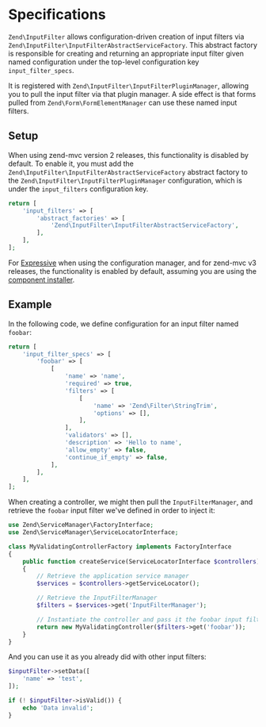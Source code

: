 # Specifications

`Zend\InputFilter` allows configuration-driven creation of input filters via
`Zend\InputFilter\InputFilterAbstractServiceFactory`. This abstract factory is
responsible for creating and returning an appropriate input filter given named
configuration under the top-level configuration key `input_filter_specs`.

It is registered with `Zend\InputFilter\InputFilterPluginManager`, allowing you
to pull the input filter via that plugin manager. A side effect is that forms
pulled from `Zend\Form\FormElementManager` can use these named input filters.

## Setup

When using zend-mvc version 2 releases, this functionality is disabled by
default.  To enable it, you must add the
`Zend\InputFilter\InputFilterAbstractServiceFactory` abstract factory to the
`Zend\InputFilter\InputFilterPluginManager` configuration, which is under the
`input_filters` configuration key.

```php
return [
    'input_filters' => [
        'abstract_factories' => [
            'Zend\InputFilter\InputFilterAbstractServiceFactory',
        ],
    ],
];
```

For [Expressive](https://docs.zendframework.com/zend-expressive/) when using
the configuration manager, and for zend-mvc v3 releases, the functionality is
enabled by default, assuming you are using the
[component installer](https://docs.zendframework.com/zend-component-installer/).

## Example

In the following code, we define configuration for an input filter named `foobar`:

```php
return [
    'input_filter_specs' => [
        'foobar' => [
            [
                'name' => 'name',
                'required' => true,
                'filters' => [
                    [
                        'name' => 'Zend\Filter\StringTrim',
                        'options' => [],
                    ],
                ],
                'validators' => [],
                'description' => 'Hello to name',
                'allow_empty' => false,
                'continue_if_empty' => false,
            ],
        ],
    ],
];
```

When creating a controller, we might then pull the `InputFilterManager`, and
retrieve the `foobar` input filter we've defined in order to inject it:

```php
use Zend\ServiceManager\FactoryInterface;
use Zend\ServiceManager\ServiceLocatorInterface;

class MyValidatingControllerFactory implements FactoryInterface
{
    public function createService(ServiceLocatorInterface $controllers)
    {
        // Retrieve the application service manager
        $services = $controllers->getServiceLocator();

        // Retrieve the InputFilterManager
        $filters = $services->get('InputFilterManager');

        // Instantiate the controller and pass it the foobar input filter
        return new MyValidatingController($filters->get('foobar'));
    }
}
```

And you can use it as you already did with other input filters:

```php
$inputFilter->setData([
    'name' => 'test',
]);

if (! $inputFilter->isValid()) {
    echo 'Data invalid';
}
```

